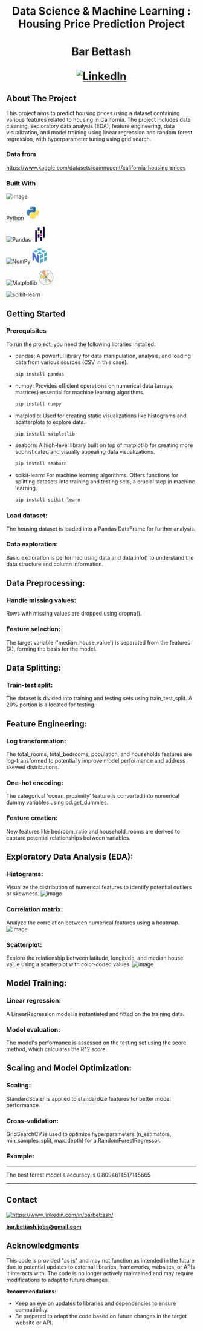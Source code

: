 <h1 align="center">Data Science & Machine Learning : Housing Price Prediction Project<p align="center"></h1>

<h1 align="center">Bar Bettash<p align="center">
<a href="https://www.linkedin.com/in/barbettash/" target="blank"><img align="center" src="https://raw.githubusercontent.com/rahuldkjain/github-profile-readme-generator/master/src/images/icons/Social/linked-in-alt.svg" alt="LinkedIn" height="30" width="40" /></a>
</h1>


<!-- ABOUT THE PROJECT -->
## About The Project

This project aims to predict housing prices using a dataset containing various features related to housing in California. The project includes data cleaning, exploratory data analysis (EDA), feature engineering, data visualization, and model training using linear regression and random forest regression, with hyperparameter tuning using grid search.

### Data from
https://www.kaggle.com/datasets/camnugent/california-housing-prices

### Built With

![image](https://github.com/user-attachments/assets/7e3ed475-d755-480f-b808-6331248bd409)



Python <a href="https://www.python.org" target="_blank" rel="noreferrer"> <img src="https://raw.githubusercontent.com/devicons/devicon/master/icons/python/python-original.svg" alt="python" width="40" height="40"/> </a>

![Pandas](https://img.shields.io/badge/pandas-%23150458.svg?style=for-the-badge&logo=pandas&logoColor=white) <a href="https://pandas.pydata.org/" target="_blank" rel="noreferrer"> <img src="https://raw.githubusercontent.com/devicons/devicon/master/icons/pandas/pandas-original.svg" alt="pandas" width="40" height="40"/> </a>

![NumPy](https://img.shields.io/badge/numpy-%23013243.svg?style=for-the-badge&logo=numpy&logoColor=white)  <a href="https://numpy.org/" target="_blank" rel="noreferrer"> <img src="https://raw.githubusercontent.com/devicons/devicon/master/icons/numpy/numpy-original.svg" alt="numpy" width="40" height="40"/> </a>

![Matplotlib](https://img.shields.io/badge/Matplotlib-%23ffffff.svg?style=for-the-badge&logo=Matplotlib&logoColor=black) <a href="https://matplotlib.org/" target="_blank" rel="noreferrer"> <img src="https://raw.githubusercontent.com/devicons/devicon/master/icons/matplotlib/matplotlib-original.svg" alt="matplotlib" width="40" height="40"/> </a>

![scikit-learn](https://img.shields.io/badge/scikit--learn-%23F7931E.svg?style=for-the-badge&logo=scikit-learn&logoColor=white) </p>


<!-- GETTING STARTED -->
## Getting Started


### Prerequisites

To run the project, you need the following libraries installed:

* pandas: A powerful library for data manipulation, analysis, and loading data from various sources (CSV in this case).
  ```sh
  pip install pandas

* numpy: Provides efficient operations on numerical data (arrays, matrices) essential for machine learning algorithms.
  ```sh
  pip install numpy

* matplotlib: Used for creating static visualizations like histograms and scatterplots to explore data.
  ```sh
  pip install matplotlib

* seaborn: A high-level library built on top of matplotlib for creating more sophisticated and visually appealing data visualizations.
  ```sh
  pip install seaborn

* scikit-learn: For machine learning algorithms. Offers functions for splitting datasets into training and testing sets, a crucial step in machine learning.
  ```sh
  pip install scikit-learn


### Load dataset:

The housing dataset is loaded into a Pandas DataFrame for further analysis.

### Data exploration: 

Basic exploration is performed using data and data.info() to understand the data structure and column information.

## Data Preprocessing:

### Handle missing values: 

Rows with missing values are dropped using dropna().

### Feature selection: 

The target variable ('median_house_value') is separated from the features (X), forming the basis for the model.

## Data Splitting:

### Train-test split: 
The dataset is divided into training and testing sets using train_test_split. A 20% portion is allocated for testing.

## Feature Engineering:

### Log transformation:

The total_rooms, total_bedrooms, population, and households features are log-transformed to potentially improve model performance and address skewed distributions.

### One-hot encoding: 
The categorical 'ocean_proximity' feature is converted into numerical dummy variables using pd.get_dummies.

### Feature creation: 

New features like bedroom_ratio and household_rooms are derived to capture potential relationships between variables.

## Exploratory Data Analysis (EDA):

### Histograms: 
Visualize the distribution of numerical features to identify potential outliers or skewness.
![image](https://github.com/user-attachments/assets/5ec65999-9774-4128-93f7-58f1bcdff9e6)


### Correlation matrix: 

Analyze the correlation between numerical features using a heatmap.
![image](https://github.com/user-attachments/assets/11bdce4e-0acc-48a4-b273-e2b0855a102f)


### Scatterplot: 

Explore the relationship between latitude, longitude, and median house value using a scatterplot with color-coded values.
![image](https://github.com/user-attachments/assets/e599101c-694e-4086-8846-759d40b6f3ec)


## Model Training:

### Linear regression: 

A LinearRegression model is instantiated and fitted on the training data.

### Model evaluation: 
The model's performance is assessed on the testing set using the score method, which calculates the R^2 score.

## Scaling and Model Optimization:

### Scaling: 
StandardScaler is applied to standardize features for better model performance.

### Cross-validation: 
GridSearchCV is used to optimize hyperparameters (n_estimators, min_samples_split, max_depth) for a RandomForestRegressor.



### Example:
--------------------------------------------------

The best forest model's accuracy is 0.8094614517145665

--------------------------------------------------

<!-- CONTACT -->
## Contact

<p align="left">
<a href="https://www.linkedin.com/in/barbettash/" target="blank"><img align="center" src="https://raw.githubusercontent.com/rahuldkjain/github-profile-readme-generator/master/src/images/icons/Social/linked-in-alt.svg" alt="https://www.linkedin.com/in/barbettash/" height="30" width="40" /></a>
</p>


**bar.bettash.jobs@gmail.com** 


<!-- ACKNOWLEDGMENTS -->
## Acknowledgments

This code is provided "as is" and may not function as intended in the future due to potential updates to external libraries, frameworks, websites, or APIs it interacts with. The code is no longer actively maintained and may require modifications to adapt to future changes.

**Recommendations:**

* Keep an eye on updates to libraries and dependencies to ensure compatibility.
* Be prepared to adapt the code based on future changes in the target website or API.








  
